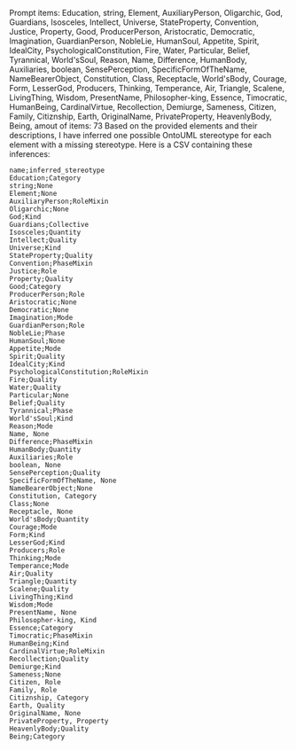 Prompt items: 
Education, string, Element, AuxiliaryPerson, Oligarchic, God, Guardians, Isosceles, Intellect, Universe, StateProperty, Convention, Justice, Property, Good, ProducerPerson, Aristocratic, Democratic, Imagination, GuardianPerson, NobleLie, HumanSoul, Appetite, Spirit, IdealCity, PsychologicalConstitution, Fire, Water, Particular, Belief, Tyrannical, World'sSoul, Reason, Name, Difference, HumanBody, Auxiliaries, boolean, SensePerception, SpecificFormOfTheName, NameBearerObject, Constitution, Class, Receptacle, World'sBody, Courage, Form, LesserGod, Producers, Thinking, Temperance, Air, Triangle, Scalene, LivingThing, Wisdom, PresentName, Philosopher-king, Essence, Timocratic, HumanBeing, CardinalVirtue, Recollection, Demiurge, Sameness, Citizen, Family, Citiznship, Earth, OriginalName, PrivateProperty, HeavenlyBody, Being, 
amout of items: 73
 Based on the provided elements and their descriptions, I have inferred one possible OntoUML stereotype for each element with a missing stereotype. Here is a CSV containing these inferences:

```
name;inferred_stereotype
Education;Category
string;None
Element;None
AuxiliaryPerson;RoleMixin
Oligarchic;None
God;Kind
Guardians;Collective
Isosceles;Quantity
Intellect;Quality
Universe;Kind
StateProperty;Quality
Convention;PhaseMixin
Justice;Role
Property;Quality
Good;Category
ProducerPerson;Role
Aristocratic;None
Democratic;None
Imagination;Mode
GuardianPerson;Role
NobleLie;Phase
HumanSoul;None
Appetite;Mode
Spirit;Quality
IdealCity;Kind
PsychologicalConstitution;RoleMixin
Fire;Quality
Water;Quality
Particular;None
Belief;Quality
Tyrannical;Phase
World'sSoul;Kind
Reason;Mode
Name, None
Difference;PhaseMixin
HumanBody;Quantity
Auxiliaries;Role
boolean, None
SensePerception;Quality
SpecificFormOfTheName, None
NameBearerObject;None
Constitution, Category
Class;None
Receptacle, None
World'sBody;Quantity
Courage;Mode
Form;Kind
LesserGod;Kind
Producers;Role
Thinking;Mode
Temperance;Mode
Air;Quality
Triangle;Quantity
Scalene;Quality
LivingThing;Kind
Wisdom;Mode
PresentName, None
Philosopher-king, Kind
Essence;Category
Timocratic;PhaseMixin
HumanBeing;Kind
CardinalVirtue;RoleMixin
Recollection;Quality
Demiurge;Kind
Sameness;None
Citizen, Role
Family, Role
Citiznship, Category
Earth, Quality
OriginalName, None
PrivateProperty, Property
HeavenlyBody;Quality
Being;Category
```
